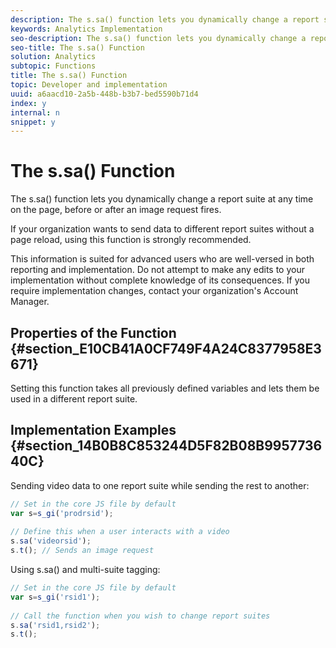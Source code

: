 ```yaml
---
description: The s.sa() function lets you dynamically change a report suite at any time on the page, before or after an image request fires.
keywords: Analytics Implementation
seo-description: The s.sa() function lets you dynamically change a report suite at any time on the page, before or after an image request fires.
seo-title: The s.sa() Function
solution: Analytics
subtopic: Functions
title: The s.sa() Function
topic: Developer and implementation
uuid: a6aacd10-2a5b-448b-b3b7-bed5590b71d4
index: y
internal: n
snippet: y
---
```


# The s.sa() Function

The s.sa() function lets you dynamically change a report suite at any time on the page, before or after an image request fires.

 If your organization wants to send data to different report suites without a page reload, using this function is strongly recommended.

This information is suited for advanced users who are well-versed in both reporting and implementation. Do not attempt to make any edits to your implementation without complete knowledge of its consequences. If you require implementation changes, contact your organization's Account Manager.

## Properties of the Function {#section_E10CB41A0CF749F4A24C8377958E3671}

Setting this function takes all previously defined variables and lets them be used in a different report suite.

## Implementation Examples {#section_14B0B8C853244D5F82B08B995773640C}

Sending video data to one report suite while sending the rest to another:

```js
// Set in the core JS file by default 
var s=s_gi('prodrsid'); 
 
// Define this when a user interacts with a video 
s.sa('videorsid'); 
s.t(); // Sends an image request
```

Using s.sa() and multi-suite tagging:

```js
// Set in the core JS file by default 
var s=s_gi('rsid1'); 
 
// Call the function when you wish to change report suites 
s.sa('rsid1,rsid2'); 
s.t();
```

